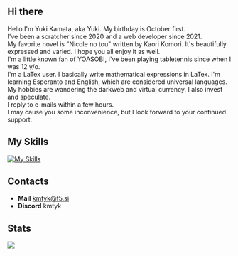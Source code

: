 ## Hi there
Hello.I'm Yuki Kamata, aka Yuki. My birthday is October first.
<br>I've been a scratcher since 2020 and a web developer since 2021.
<br>My favorite novel is "Nicole no tou" written by Kaori Komori. It's beautifully expressed and varied. I hope you all enjoy it as well.
<br>I'm a little known fan of YOASOBI, I've been playing tabletennis since when I was 12 y/o.
<br>I'm a LaTex user. I basically write mathematical expressions in LaTex. I'm learning Esperanto and English, which are considered universal languages.
<br>My hobbies are wandering the darkweb and virtual currency. I also invest and speculate.
<br>I reply to e-mails within a few hours.
<br>I may cause you some inconvenience, but I look forward to your continued support.
## My Skills
[![My Skills](https://skillicons.dev/icons?i=js,c,cs,cpp,py,php)](https://skillicons.dev)
## Contacts
* **Mail** kmtyk@f5.si
* **Discord** kmtyk
## Stats
![](https://github-readme-stats.vercel.app/api?username=kmtyk&count_private=true&theme=blueberry)
